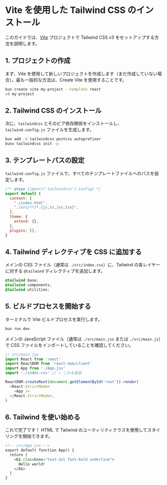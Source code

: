 # Vite を使用した Tailwind CSS のインストール

このガイドでは、[Vite](https://vitejs.dev/) プロジェクトで Tailwind CSS v3 をセットアップする方法を説明します。

## 1. プロジェクトの作成

まず、Vite を使用して新しいプロジェクトを作成します（まだ作成していない場合）。最も一般的な方法は、Create Vite を使用することです。

```bash
bun create vite my-project --template react
cd my-project
```

## 2. Tailwind CSS のインストール

次に、`tailwindcss` とそのピア依存関係をインストールし、`tailwind.config.js` ファイルを生成します。

```bash
bun add -d tailwindcss postcss autoprefixer
bunx tailwindcss init -p
```

## 3. テンプレートパスの設定

`tailwind.config.js` ファイルで、すべてのテンプレートファイルへのパスを設定します。

```js
/** @type {import('tailwindcss').Config} */
export default {
  content: [
    "./index.html",
    "./src/**/*.{js,ts,jsx,tsx}",
  ],
  theme: {
    extend: {},
  },
  plugins: [],
}
```

## 4. Tailwind ディレクティブを CSS に追加する

メインの CSS ファイル（通常は `./src/index.css`）に、Tailwind の各レイヤーに対する `@tailwind` ディレクティブを追加します。

```css
@tailwind base;
@tailwind components;
@tailwind utilities;
```

## 5. ビルドプロセスを開始する

ターミナルで Vite ビルドプロセスを実行します。

```bash
bun run dev
```

メインの JavaScript ファイル（通常は `./src/main.jsx` または `./src/main.js`）で CSS ファイルをインポートしていることを確認してください。

```js
// src/main.jsx
import React from 'react'
import ReactDOM from 'react-dom/client'
import App from './App.jsx'
import './index.css' // ← これを追加

ReactDOM.createRoot(document.getElementById('root')).render(
  <React.StrictMode>
    <App />
  </React.StrictMode>,
)
```

## 6. Tailwind を使い始める

これで完了です！ HTML で Tailwind のユーティリティクラスを使用してスタイリングを開始できます。

```html
<!-- src/App.jsx -->
export default function App() {
  return (
    <h1 className="text-3xl font-bold underline">
      Hello world!
    </h1>
  )
}
```